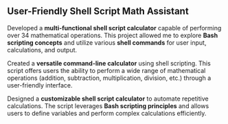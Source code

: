 ## User-Friendly Shell Script Math Assistant

Developed a **multi-functional shell script calculator** capable of performing over 34 mathematical operations. This project allowed me to explore **Bash scripting concepts** and utilize various **shell commands** for user input, calculations, and output.

Created a **versatile command-line calculator** using shell scripting. This script offers users the ability to perform a wide range of mathematical operations (addition, subtraction, multiplication, division, etc.) through a user-friendly interface.

Designed a **customizable shell script calculator** to automate repetitive calculations. The script leverages **Bash scripting principles** and allows users to define variables and perform complex calculations efficiently.
